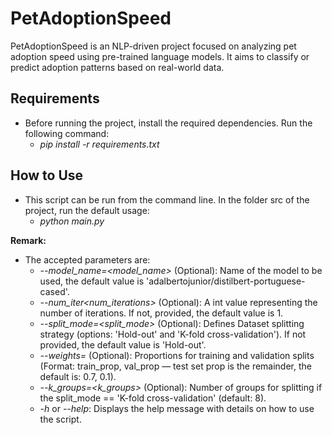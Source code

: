 # PetAdoptionSpeed

PetAdoptionSpeed is an NLP-driven project focused on analyzing pet adoption speed using pre-trained language models. It aims to classify or predict adoption patterns based on real-world data.

## Requirements

- Before running the project, install the required dependencies. Run the following command:
    - *pip install -r requirements.txt*

## How to Use

- This script can be run from the command line. In the folder src of the project, run the default usage:
    - *python main.py*

**Remark:** 
- The accepted parameters are:
    - *--model_name=<model_name>* (Optional): Name of the model to be used, the default value is 'adalbertojunior/distilbert-portuguese-cased'.
    - *--num_iter<num_iterations>* (Optional): A int value representing the number of iterations. If not, provided, the default value is 1.
    - *--split_mode=<split_mode>* (Optional): Defines Dataset splitting strategy (options: 'Hold-out' and 'K-fold cross-validation'). If not provided, the default value is 'Hold-out'.
    - *--weights=<weights>* (Optional): Proportions for training and validation splits (Format: train_prop, val_prop — test set prop is the remainder, the default is: 0.7, 0.1).
    - *--k_groups=<k_groups>* (Optional): Number of groups for splitting if the split_mode == 'K-fold cross-validation' (default: 8).
    - *-h* or *--help*: Displays the help message with details on how to use the script.